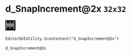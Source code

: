 # d_SnapIncrement@2x `32x32`
<img src="/img/d_SnapIncrement@2x.png" width=32 height=32>

``` CSharp
EditorGUIUtility.IconContent("d_SnapIncrement@2x")
```
```
d_SnapIncrement@2x
```
